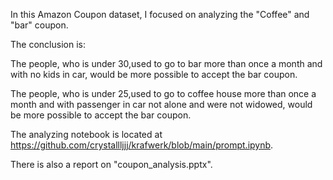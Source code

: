 In this Amazon Coupon dataset, I focused on analyzing the "Coffee" and "bar" coupon.

The conclusion is:

  The people, who is under 30,used to go to bar more than once a month and with no kids in car, would be more possible to accept the bar coupon.
  
  The people, who is under 25,used to go to coffee house more than once a month and with passenger in car not alone and were not widowed, would be more possible to accept the bar coupon. 
  
The analyzing notebook is located at https://github.com/crystallljjj/krafwerk/blob/main/prompt.ipynb.

There is also a report on "coupon_analysis.pptx".
